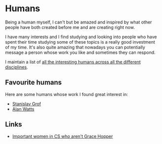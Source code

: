 # Humans
Being a human myself, I can't but be amazed and inspired by what other people have both created before me and are creating right now.

I have many interests and I find studying and looking into people who have spent their time studying some of these topics is a really good investment of my time. It's also quite amazing that nowadays you can potentially message a person whose work you like and sometimes they can respond.

I maintain a list of [all the interesting humans across all the different disciplines](https://github.com/learn-anything/humans).

## Favourite humans
Here are some humans whose work I found great interest in:
- [Stanislav Grof](http://www.wikiwand.com/en/Stanislav_Grof)
- [Alan Watts](alan-watts.md)

## Links
- [Important women in CS who aren't Grace Hopper](https://www.hillelwayne.com/post/important-women-in-cs/)